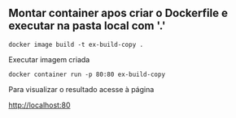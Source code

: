 ## Montar container apos criar o Dockerfile e executar na pasta local com '.'

<code>docker image build -t ex-build-copy .</code>

Executar imagem criada

<code>docker container run -p 80:80 ex-build-copy</code>

Para visualizar o resultado acesse à página

[http://localhost:80](http://localhost:80)
